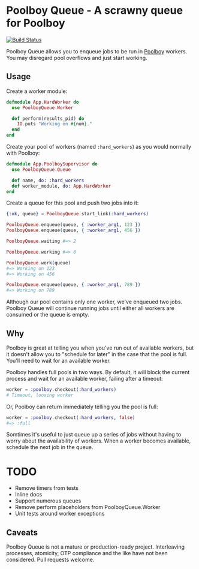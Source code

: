 # Poolboy Queue - A scrawny queue for Poolboy

[![Build Status](https://travis-ci.org/mikepack/poolboy_queue.svg)](https://travis-ci.org/mikepack/poolboy_queue)

Poolboy Queue allows you to enqueue jobs to be run in [Poolboy](https://github.com/devinus/poolboy) workers. You may disregard pool overflows and just start working.


## Usage

Create a worker module:

```elixir
defmodule App.HardWorker do
  use PoolboyQueue.Worker

  def perform(results_pid) do
    IO.puts "Working on #{num}."
  end
end
```

Create your pool of workers (named `:hard_workers`) as you would normally with Poolboy:

```elixir
defmodule App.PoolboySupervisor do
  use PoolboyQueue.Queue

  def name, do: :hard_workers
  def worker_module, do: App.HardWorker
end
```

<!-- Notice we set the pool `size` to 1 and the `max_overflow` to 0, effectively giving us a single worker process. -->

<!-- 
You'll likely want your application to supervise your `PoolboySupervisor`, so add it to your **mix.exs** file:

```elixir
def application do
  [ applications: [:],
    mod: { ConsumerElixir, [] } ]
end
```
 -->

Create a queue for this pool and push two jobs into it:

```elixir
{:ok, queue} = PoolboyQueue.start_link(:hard_workers)

PoolboyQueue.enqueue(queue, { :worker_arg1, 123 })
PoolboyQueue.enqueue(queue, { :worker_arg1, 456 })

PoolboyQueue.waiting #=> 2

PoolboyQueue.working #=> 0

PoolboyQueue.work(queue)
#=> Working on 123
#=> Working on 456

PoolboyQueue.enqueue(queue, { :worker_arg1, 789 })
#=> Working on 789
```

Although our pool contains only one worker, we've enqueued two jobs. Poolboy Queue will continue running jobs until either all workers are consumed or the queue is empty.


## Why

Poolboy is great at telling you when you've run out of available workers, but it doesn't allow you to "schedule for later" in the case that the pool is full. You'll need to wait for an available worker.

Poolboy handles full pools in two ways. By default, it will block the current process and wait for an available worker, failing after a timeout:

```elixir
worker = :poolboy.checkout(:hard_workers)
# Timeout, loosing worker
```

Or, Poolboy can return immediately telling you the pool is full:

```elixir
worker = :poolboy.checkout(:hard_workers, false)
#=> :full
```

Somtimes it's useful to just queue up a series of jobs without having to worry about the availability of workers. When a worker becomes available, schedule the next job in the queue.


# TODO

- Remove timers from tests
- Inline docs
- Support numerous queues
- Remove perform placeholders from PoolboyQueue.Worker
- Unit tests around worker exceptions


## Caveats

Poolboy Queue is not a mature or production-ready project. Interleaving processes, atomicity, OTP compliance and the like have not been considered. Pull requests welcome.